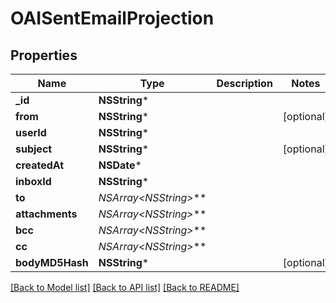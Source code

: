 # OAISentEmailProjection

## Properties
Name | Type | Description | Notes
------------ | ------------- | ------------- | -------------
**_id** | **NSString*** |  | 
**from** | **NSString*** |  | [optional] 
**userId** | **NSString*** |  | 
**subject** | **NSString*** |  | [optional] 
**createdAt** | **NSDate*** |  | 
**inboxId** | **NSString*** |  | 
**to** | **NSArray&lt;NSString*&gt;*** |  | 
**attachments** | **NSArray&lt;NSString*&gt;*** |  | 
**bcc** | **NSArray&lt;NSString*&gt;*** |  | 
**cc** | **NSArray&lt;NSString*&gt;*** |  | 
**bodyMD5Hash** | **NSString*** |  | [optional] 

[[Back to Model list]](../README#documentation-for-models) [[Back to API list]](../README#documentation-for-api-endpoints) [[Back to README]](../README)


